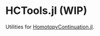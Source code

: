 # HCTools.jl (WIP)

Utilities for [HomotopyContinuation.jl](https://github.com/JuliaHomotopyContinuation/HomotopyContinuation.jl).
